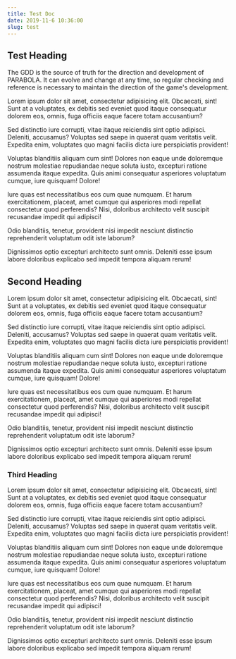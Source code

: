 ```yaml
---
title: Test Doc
date: 2019-11-6 10:36:00
slug: test
---
```


## Test Heading

The GDD is the source of truth for the direction and development of PARABOLA. It can evolve and change at any time, so regular checking and reference is necessary to maintain the direction of the game's development.

Lorem ipsum dolor sit amet, consectetur adipisicing elit. Obcaecati, sint! Sunt at a voluptates, ex debitis sed eveniet quod itaque consequatur dolorem eos, omnis, fuga officiis eaque facere totam accusantium?

Sed distinctio iure corrupti, vitae itaque reiciendis sint optio adipisci. Deleniti, accusamus? Voluptas sed saepe in quaerat quam veritatis velit. Expedita enim, voluptates quo magni facilis dicta iure perspiciatis provident!

Voluptas blanditiis aliquam cum sint! Dolores non eaque unde doloremque nostrum molestiae repudiandae neque soluta iusto, excepturi ratione assumenda itaque expedita. Quis animi consequatur asperiores voluptatum cumque, iure quisquam! Dolore!

Iure quas est necessitatibus eos cum quae numquam. Et harum exercitationem, placeat, amet cumque qui asperiores modi repellat consectetur quod perferendis? Nisi, doloribus architecto velit suscipit recusandae impedit qui adipisci!

Odio blanditiis, tenetur, provident nisi impedit nesciunt distinctio reprehenderit voluptatum odit iste laborum?

Dignissimos optio excepturi architecto sunt omnis. Deleniti esse ipsum labore doloribus explicabo sed impedit tempora aliquam rerum!

## Second Heading

Lorem ipsum dolor sit amet, consectetur adipisicing elit. Obcaecati, sint! Sunt at a voluptates, ex debitis sed eveniet quod itaque consequatur dolorem eos, omnis, fuga officiis eaque facere totam accusantium?

Sed distinctio iure corrupti, vitae itaque reiciendis sint optio adipisci. Deleniti, accusamus? Voluptas sed saepe in quaerat quam veritatis velit. Expedita enim, voluptates quo magni facilis dicta iure perspiciatis provident!

Voluptas blanditiis aliquam cum sint! Dolores non eaque unde doloremque nostrum molestiae repudiandae neque soluta iusto, excepturi ratione assumenda itaque expedita. Quis animi consequatur asperiores voluptatum cumque, iure quisquam! Dolore!

Iure quas est necessitatibus eos cum quae numquam. Et harum exercitationem, placeat, amet cumque qui asperiores modi repellat consectetur quod perferendis? Nisi, doloribus architecto velit suscipit recusandae impedit qui adipisci!

Odio blanditiis, tenetur, provident nisi impedit nesciunt distinctio reprehenderit voluptatum odit iste laborum?

Dignissimos optio excepturi architecto sunt omnis. Deleniti esse ipsum labore doloribus explicabo sed impedit tempora aliquam rerum!

### Third Heading

Lorem ipsum dolor sit amet, consectetur adipisicing elit. Obcaecati, sint! Sunt at a voluptates, ex debitis sed eveniet quod itaque consequatur dolorem eos, omnis, fuga officiis eaque facere totam accusantium?

Sed distinctio iure corrupti, vitae itaque reiciendis sint optio adipisci. Deleniti, accusamus? Voluptas sed saepe in quaerat quam veritatis velit. Expedita enim, voluptates quo magni facilis dicta iure perspiciatis provident!

Voluptas blanditiis aliquam cum sint! Dolores non eaque unde doloremque nostrum molestiae repudiandae neque soluta iusto, excepturi ratione assumenda itaque expedita. Quis animi consequatur asperiores voluptatum cumque, iure quisquam! Dolore!

Iure quas est necessitatibus eos cum quae numquam. Et harum exercitationem, placeat, amet cumque qui asperiores modi repellat consectetur quod perferendis? Nisi, doloribus architecto velit suscipit recusandae impedit qui adipisci!

Odio blanditiis, tenetur, provident nisi impedit nesciunt distinctio reprehenderit voluptatum odit iste laborum?

Dignissimos optio excepturi architecto sunt omnis. Deleniti esse ipsum labore doloribus explicabo sed impedit tempora aliquam rerum!
